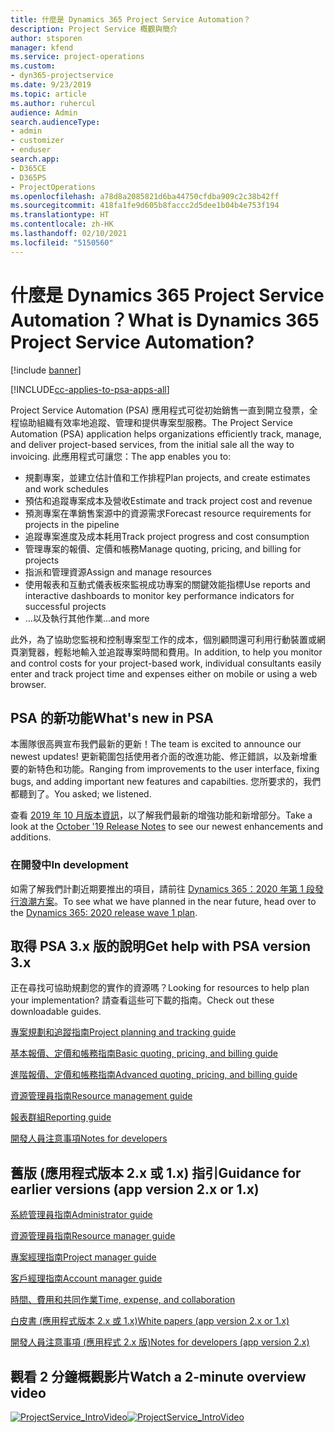 ```yaml
---
title: 什麼是 Dynamics 365 Project Service Automation？
description: Project Service 概觀與簡介
author: stsporen
manager: kfend
ms.service: project-operations
ms.custom:
- dyn365-projectservice
ms.date: 9/23/2019
ms.topic: article
ms.author: ruhercul
audience: Admin
search.audienceType:
- admin
- customizer
- enduser
search.app:
- D365CE
- D365PS
- ProjectOperations
ms.openlocfilehash: a78d8a2085821d6ba44750cfdba909c2c38b42ff
ms.sourcegitcommit: 418fa1fe9d605b8faccc2d5dee1b04b4e753f194
ms.translationtype: HT
ms.contentlocale: zh-HK
ms.lasthandoff: 02/10/2021
ms.locfileid: "5150560"
---
```

# <a name="what-is-dynamics-365-project-service-automation"></a><span data-ttu-id="348ae-103">什麼是 Dynamics 365 Project Service Automation？</span><span class="sxs-lookup"><span data-stu-id="348ae-103">What is Dynamics 365 Project Service Automation?</span></span>

[!include [banner](../includes/psa-now-project-operations.md)]

[!INCLUDE[cc-applies-to-psa-apps-all](../includes/cc-applies-to-psa-apps-all.md)]

<span data-ttu-id="348ae-104">Project Service Automation (PSA) 應用程式可從初始銷售一直到開立發票，全程協助組織有效率地追蹤、管理和提供專案型服務。</span><span class="sxs-lookup"><span data-stu-id="348ae-104">The Project Service Automation (PSA) application helps organizations efficiently track, manage, and deliver project-based services, from the initial sale all the way to invoicing.</span></span> <span data-ttu-id="348ae-105">此應用程式可讓您：</span><span class="sxs-lookup"><span data-stu-id="348ae-105">The app enables you to:</span></span>

- <span data-ttu-id="348ae-106">規劃專案，並建立估計值和工作排程</span><span class="sxs-lookup"><span data-stu-id="348ae-106">Plan projects, and create estimates and work schedules</span></span>
- <span data-ttu-id="348ae-107">預估和追蹤專案成本及營收</span><span class="sxs-lookup"><span data-stu-id="348ae-107">Estimate and track project cost and revenue</span></span>
- <span data-ttu-id="348ae-108">預測專案在準銷售案源中的資源需求</span><span class="sxs-lookup"><span data-stu-id="348ae-108">Forecast resource requirements for projects in the pipeline</span></span>
- <span data-ttu-id="348ae-109">追蹤專案進度及成本耗用</span><span class="sxs-lookup"><span data-stu-id="348ae-109">Track project progress and cost consumption</span></span>
- <span data-ttu-id="348ae-110">管理專案的報價、定價和帳務</span><span class="sxs-lookup"><span data-stu-id="348ae-110">Manage quoting, pricing, and billing for projects</span></span>
- <span data-ttu-id="348ae-111">指派和管理資源</span><span class="sxs-lookup"><span data-stu-id="348ae-111">Assign and manage resources</span></span>
- <span data-ttu-id="348ae-112">使用報表和互動式儀表板來監視成功專案的關鍵效能指標</span><span class="sxs-lookup"><span data-stu-id="348ae-112">Use reports and interactive dashboards to monitor key performance indicators for successful projects</span></span>
- <span data-ttu-id="348ae-113">...以及執行其他作業</span><span class="sxs-lookup"><span data-stu-id="348ae-113">...and more</span></span>

<span data-ttu-id="348ae-114">此外，為了協助您監視和控制專案型工作的成本，個別顧問還可利用行動裝置或網頁瀏覽器，輕鬆地輸入並追蹤專案時間和費用。</span><span class="sxs-lookup"><span data-stu-id="348ae-114">In addition, to help you monitor and control costs for your project-based work, individual consultants easily enter and track project time and expenses either on mobile or using a web browser.</span></span>

## <a name="whats-new-in-psa"></a><span data-ttu-id="348ae-115">PSA 的新功能</span><span class="sxs-lookup"><span data-stu-id="348ae-115">What's new in PSA</span></span>
<span data-ttu-id="348ae-116">本團隊很高興宣布我們最新的更新！</span><span class="sxs-lookup"><span data-stu-id="348ae-116">The team is excited to announce our newest updates!</span></span> <span data-ttu-id="348ae-117">更新範圍包括使用者介面的改進功能、修正錯誤，以及新增重要的新特色和功能。</span><span class="sxs-lookup"><span data-stu-id="348ae-117">Ranging from improvements to the user interface, fixing bugs, and adding important new features and capabilties.</span></span> <span data-ttu-id="348ae-118">您所要求的，我們都聽到了。</span><span class="sxs-lookup"><span data-stu-id="348ae-118">You asked; we listened.</span></span>

<span data-ttu-id="348ae-119">查看 [2019 年 10 月版本資訊](https://docs.microsoft.com/dynamics365-release-plan/2019wave2/index)，以了解我們最新的增強功能和新增部分。</span><span class="sxs-lookup"><span data-stu-id="348ae-119">Take a look at the [October '19 Release Notes](https://docs.microsoft.com/dynamics365-release-plan/2019wave2/index) to see our newest enhancements and additions.</span></span>

### <a name="in-development"></a><span data-ttu-id="348ae-120">在開發中</span><span class="sxs-lookup"><span data-stu-id="348ae-120">In development</span></span>
<span data-ttu-id="348ae-121">如需了解我們計劃近期要推出的項目，請前往 [Dynamics 365：2020 年第 1 段發行浪潮方案](https://docs.microsoft.com/dynamics365-release-plan/2020wave1/index)。</span><span class="sxs-lookup"><span data-stu-id="348ae-121">To see what we have planned in the near future, head over to the [Dynamics 365: 2020 release wave 1 plan](https://docs.microsoft.com/dynamics365-release-plan/2020wave1/index).</span></span>

## <a name="get-help-with-psa-version-3x"></a><span data-ttu-id="348ae-122">取得 PSA 3.x 版的說明</span><span class="sxs-lookup"><span data-stu-id="348ae-122">Get help with PSA version 3.x</span></span>
<span data-ttu-id="348ae-123">正在尋找可協助規劃您的實作的資源嗎？</span><span class="sxs-lookup"><span data-stu-id="348ae-123">Looking for resources to help plan your implementation?</span></span> <span data-ttu-id="348ae-124">請查看這些可下載的指南。</span><span class="sxs-lookup"><span data-stu-id="348ae-124">Check out these downloadable guides.</span></span>

 [<span data-ttu-id="348ae-125">專案規劃和追蹤指南</span><span class="sxs-lookup"><span data-stu-id="348ae-125">Project planning and tracking guide</span></span>](../psa/implementation-guides/project-planning-tracking.md)

 [<span data-ttu-id="348ae-126">基本報價、定價和帳務指南</span><span class="sxs-lookup"><span data-stu-id="348ae-126">Basic quoting, pricing, and billing guide</span></span>](../psa/implementation-guides/begin-quoting-pricing-billing.md)

 [<span data-ttu-id="348ae-127">進階報價、定價和帳務指南</span><span class="sxs-lookup"><span data-stu-id="348ae-127">Advanced quoting, pricing, and billing guide</span></span>](../psa/implementation-guides/adv-quoting-pricing-billing.md)

 [<span data-ttu-id="348ae-128">資源管理員指南</span><span class="sxs-lookup"><span data-stu-id="348ae-128">Resource management guide</span></span>](../psa/implementation-guides/resource-management-guide.md)

 [<span data-ttu-id="348ae-129">報表群組</span><span class="sxs-lookup"><span data-stu-id="348ae-129">Reporting guide</span></span>](../psa/implementation-guides/reporting-guide.md)

 [<span data-ttu-id="348ae-130">開發人員注意事項</span><span class="sxs-lookup"><span data-stu-id="348ae-130">Notes for developers</span></span>](../psa/developer-guides/overview-dev-notes-v3.x.md)

## <a name="guidance-for-earlier-versions-app-version-2x-or-1x"></a><span data-ttu-id="348ae-131">舊版 (應用程式版本 2.x 或 1.x) 指引</span><span class="sxs-lookup"><span data-stu-id="348ae-131">Guidance for earlier versions (app version 2.x or 1.x)</span></span>
 [<span data-ttu-id="348ae-132">系統管理員指南</span><span class="sxs-lookup"><span data-stu-id="348ae-132">Administrator guide</span></span>](../psa/admin-guide.md)

 [<span data-ttu-id="348ae-133">資源管理員指南</span><span class="sxs-lookup"><span data-stu-id="348ae-133">Resource manager guide</span></span>](../psa/resource-manager-guide.md)

 [<span data-ttu-id="348ae-134">專案經理指南</span><span class="sxs-lookup"><span data-stu-id="348ae-134">Project manager guide</span></span>](../psa/project-manager-guide.md)

 [<span data-ttu-id="348ae-135">客戶經理指南</span><span class="sxs-lookup"><span data-stu-id="348ae-135">Account manager guide</span></span>](../psa/account-manager-guide.md)

 [<span data-ttu-id="348ae-136">時間、費用和共同作業</span><span class="sxs-lookup"><span data-stu-id="348ae-136">Time, expense, and collaboration</span></span>](../psa/time-expense-collaboration-guide.md)

 [<span data-ttu-id="348ae-137">白皮書 (應用程式版本 2.x 或 1.x)</span><span class="sxs-lookup"><span data-stu-id="348ae-137">White papers (app version 2.x or 1.x)</span></span>](../psa/white-papers.md)

 [<span data-ttu-id="348ae-138">開發人員注意事項 (應用程式 2.x 版)</span><span class="sxs-lookup"><span data-stu-id="348ae-138">Notes for developers (app version 2.x)</span></span>](../psa/developer-guides/add-custom-qoi-forms-v2.x.md)

 ## <a name="watch-a-2-minute-overview-video"></a><span data-ttu-id="348ae-139">觀看 2 分鐘概觀影片</span><span class="sxs-lookup"><span data-stu-id="348ae-139">Watch a 2-minute overview video</span></span>
 <a name="heroArea"></a> <span data-ttu-id="348ae-140">[![ProjectService_IntroVideo](../psa/media/project-service-intro-video.png "ProjectService_IntroVideo")](https://go.microsoft.com/fwlink/p/?LinkId=799457)</span><span class="sxs-lookup"><span data-stu-id="348ae-140">[![ProjectService_IntroVideo](../psa/media/project-service-intro-video.png "ProjectService_IntroVideo")](https://go.microsoft.com/fwlink/p/?LinkId=799457)</span></span>


